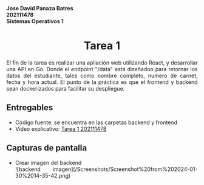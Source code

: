 <b>
Jose David Panaza Batres<br>
202111478<br>
Sistemas Operativos 1
</b>
<h1>
<center>
Tarea 1
</center> 
</h1>
<div style="text-align: justify;">
El fin de la tarea es realizar una apliación web utilizando React, y desarrollar una API en Go. Donde el endpoint "/data" está diseñadoo para retornar los datos del estudiante, tales como nombre completo, numero de carnet, fecha y hora actual. El punto de la práctica es que el frontend y backend sean dockerizados para facilitar su despliegue.

<h2>Entregables</h2>
<ul>
    <li>Código fuente: se encuentra en las carpetas backend y frontend</li>
    <li>Video explicativo: <a href="https://youtu.be/i4mTuKYac7M?si=AIJW7v8RVV9gOyt4"> Tarea 1 202111478 </a> </li>
</ul>

<h2> Capturas de pantalla </h2>

<ul>
    <li>Crear imagen del backend</li>
    ![backend imagen](/Screenshots/Screenshot%20from%202024-01-30%2014-35-42.png)
</ul>

</div>